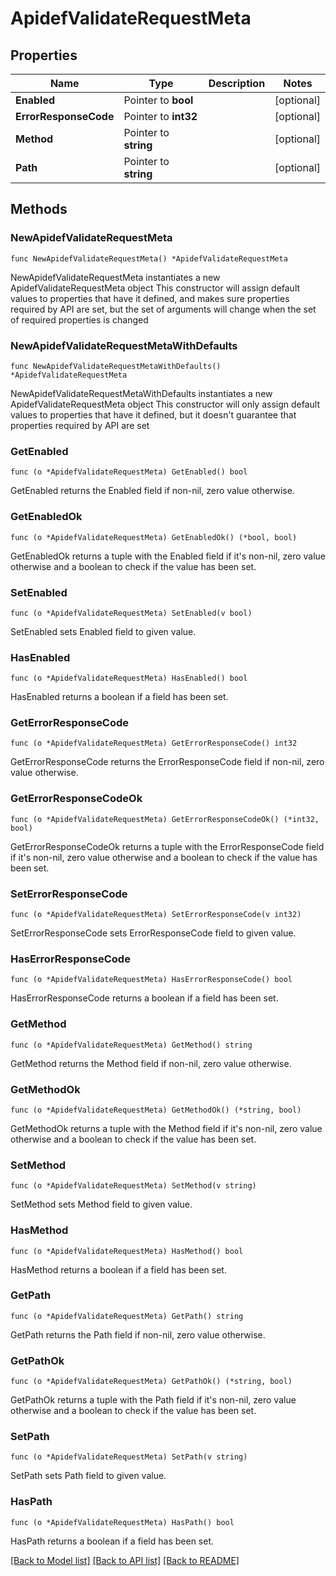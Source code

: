 # ApidefValidateRequestMeta

## Properties

Name | Type | Description | Notes
------------ | ------------- | ------------- | -------------
**Enabled** | Pointer to **bool** |  | [optional] 
**ErrorResponseCode** | Pointer to **int32** |  | [optional] 
**Method** | Pointer to **string** |  | [optional] 
**Path** | Pointer to **string** |  | [optional] 

## Methods

### NewApidefValidateRequestMeta

`func NewApidefValidateRequestMeta() *ApidefValidateRequestMeta`

NewApidefValidateRequestMeta instantiates a new ApidefValidateRequestMeta object
This constructor will assign default values to properties that have it defined,
and makes sure properties required by API are set, but the set of arguments
will change when the set of required properties is changed

### NewApidefValidateRequestMetaWithDefaults

`func NewApidefValidateRequestMetaWithDefaults() *ApidefValidateRequestMeta`

NewApidefValidateRequestMetaWithDefaults instantiates a new ApidefValidateRequestMeta object
This constructor will only assign default values to properties that have it defined,
but it doesn't guarantee that properties required by API are set

### GetEnabled

`func (o *ApidefValidateRequestMeta) GetEnabled() bool`

GetEnabled returns the Enabled field if non-nil, zero value otherwise.

### GetEnabledOk

`func (o *ApidefValidateRequestMeta) GetEnabledOk() (*bool, bool)`

GetEnabledOk returns a tuple with the Enabled field if it's non-nil, zero value otherwise
and a boolean to check if the value has been set.

### SetEnabled

`func (o *ApidefValidateRequestMeta) SetEnabled(v bool)`

SetEnabled sets Enabled field to given value.

### HasEnabled

`func (o *ApidefValidateRequestMeta) HasEnabled() bool`

HasEnabled returns a boolean if a field has been set.

### GetErrorResponseCode

`func (o *ApidefValidateRequestMeta) GetErrorResponseCode() int32`

GetErrorResponseCode returns the ErrorResponseCode field if non-nil, zero value otherwise.

### GetErrorResponseCodeOk

`func (o *ApidefValidateRequestMeta) GetErrorResponseCodeOk() (*int32, bool)`

GetErrorResponseCodeOk returns a tuple with the ErrorResponseCode field if it's non-nil, zero value otherwise
and a boolean to check if the value has been set.

### SetErrorResponseCode

`func (o *ApidefValidateRequestMeta) SetErrorResponseCode(v int32)`

SetErrorResponseCode sets ErrorResponseCode field to given value.

### HasErrorResponseCode

`func (o *ApidefValidateRequestMeta) HasErrorResponseCode() bool`

HasErrorResponseCode returns a boolean if a field has been set.

### GetMethod

`func (o *ApidefValidateRequestMeta) GetMethod() string`

GetMethod returns the Method field if non-nil, zero value otherwise.

### GetMethodOk

`func (o *ApidefValidateRequestMeta) GetMethodOk() (*string, bool)`

GetMethodOk returns a tuple with the Method field if it's non-nil, zero value otherwise
and a boolean to check if the value has been set.

### SetMethod

`func (o *ApidefValidateRequestMeta) SetMethod(v string)`

SetMethod sets Method field to given value.

### HasMethod

`func (o *ApidefValidateRequestMeta) HasMethod() bool`

HasMethod returns a boolean if a field has been set.

### GetPath

`func (o *ApidefValidateRequestMeta) GetPath() string`

GetPath returns the Path field if non-nil, zero value otherwise.

### GetPathOk

`func (o *ApidefValidateRequestMeta) GetPathOk() (*string, bool)`

GetPathOk returns a tuple with the Path field if it's non-nil, zero value otherwise
and a boolean to check if the value has been set.

### SetPath

`func (o *ApidefValidateRequestMeta) SetPath(v string)`

SetPath sets Path field to given value.

### HasPath

`func (o *ApidefValidateRequestMeta) HasPath() bool`

HasPath returns a boolean if a field has been set.


[[Back to Model list]](../README.md#documentation-for-models) [[Back to API list]](../README.md#documentation-for-api-endpoints) [[Back to README]](../README.md)


